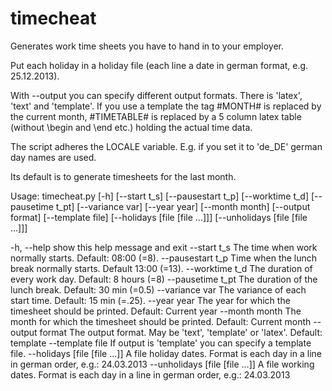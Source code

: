 timecheat
=========

Generates work time sheets you have to hand in to your employer. 

Put each holiday in a holiday file (each line a date in german format, e.g.
25.12.2013).

With --output you can specify different output formats. There is 'latex', 'text'
and 'template'. If you use a template the tag #MONTH# is replaced by the current
month, #TIMETABLE# is replaced by a 5 column latex table (without \begin and
\end etc.) holding the actual time data.

The script adheres the LOCALE variable. E.g. if you set it to 'de_DE' german day
names are used. 

Its default is to generate timesheets for the last month.

Usage: timecheat.py [-h] [--start t_s] [--pausestart t_p] [--worktime t_d]
                    [--pausetime t_pt] [--variance var] [--year year]
                    [--month month] [--output format] [--template file]
                    [--holidays [file [file ...]]]
                    [--unholidays [file [file ...]]]

  -h, --help            show this help message and exit
  --start t_s           The time when work normally starts. Default: 08:00
                        (=8).
  --pausestart t_p      Time when the lunch break normally starts. Default
                        13:00 (=13).
  --worktime t_d        The duration of every work day. Default: 8 hours (=8)
  --pausetime t_pt      The duration of the lunch break. Default: 30 min
                        (=0.5)
  --variance var        The variance of each start time. Default: 15 min
                        (=.25).
  --year year           The year for which the timesheet should be printed.
                        Default: Current year
  --month month         The month for which the timesheet should be printed.
                        Default: Current month
  --output format       The output format. May be 'text', 'template' or
                        'latex'. Default: template
  --template file       If output is 'template' you can specify a template
                        file.
  --holidays [file [file ...]]
                        A file holiday dates. Format is each day in a line in
                        german order, e.g.: 24.03.2013
  --unholidays [file [file ...]]
                        A file working dates. Format is each day in a line in
                        german order, e.g.: 24.03.2013
